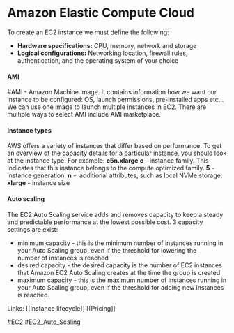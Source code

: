 # Amazon Elastic Compute Cloud

To create an EC2 instance we must define the following:
- **Hardware specifications:** CPU, memory, network and storage
- **Logical configurations:** Networking location, firewall rules, authentication, and the operating system of your choice
#### AMI
#AMI - Amazon Machine Image. It contains information how we want our instance to be configured: OS, launch permissions, pre-installed apps etc...
We can use one image to launch multiple instances in EC2.
There are multiple ways to select AMI include AMI marketplace.

#### Instance types
AWS offers a variety of instances that differ based on performance. To get an overview of the capacity details for a particular instance, you should look at the instance type. For example: 
**c5n.xlarge**
**c** - instance family. This indicates that this instance belongs to the compute optimized family.
**5** - instance generation.
**n** -  additional attributes, such as local NVMe storage.
**xlarge** - instance size

#### Auto scaling
The EC2 Auto Scaling service adds and removes capacity to keep a steady and predictable performance at the lowest possible cost.
3 capacity settings are exist:
- minimum capacity - this is the minimum number of instances running in your Auto Scaling group, even if the threshold for lowering the number of instances is reached
- desired capacity - the desired capacity is the number of EC2 instances that Amazon EC2 Auto Scaling creates at the time the group is created
- maximum capacity - this is the maximum number of instances running in your Auto Scaling group, even if the threshold for adding new instances is reached.


Links:
[[Instance lifecycle]]
[[Pricing]]

#EC2 #EC2_Auto_Scaling 